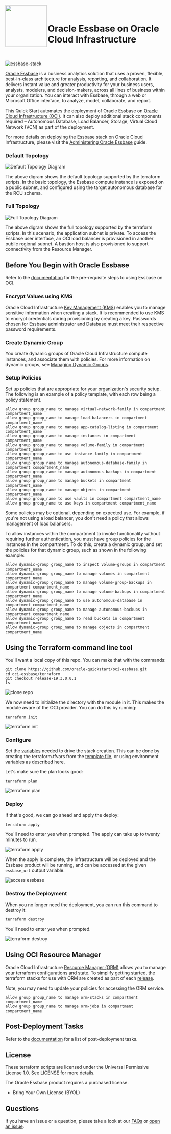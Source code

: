 <p float="left">
  <img align="left" width="130" src="./images/oracle-Essbase.png"> 
  <br/>
  <h1>Oracle Essbase on Oracle Cloud Infrastructure</h1>
  <br/>
</p>

![essbase-stack](https://github.com/oracle-quickstart/oci-essbase/workflows/essbase-stack/badge.svg)

[Oracle Essbase][essbase] is a business analytics solution that uses a proven, flexible, best-in-class architecture for analysis, reporting, and collaboration. It delivers instant value and greater productivity for your business users, analysts, modelers, and decision-makers, across all lines of business within your organization. You can interact with Essbase, through a web or Microsoft Office interface, to analyze, model, collaborate, and report.

This Quick Start automates the deployment of Oracle Essbase on [Oracle Cloud Infrastructure (OCI)][oci]. It can also deploy additional stack components required – Autonomous Database, Load Balancer, Storage, Virtual Cloud Network (VCN) as part of the deployment.

For more details on deploying the Essbase stack on Oracle Cloud Infrastructure, please visit the [Administering Oracle Essbase](https://docs.oracle.com/en/database/other-databases/essbase/19.3/essad/index.html) guide.

### Default Topology

![Default Topology Diagram](./images/image-default_topology.png)

The above digram shows the default topology supported by the terraform scripts.  In the basic topology, the Essbase compute instance is exposed on a public subnet, and configured using the target autonomous database for the RCU schema.

### Full Topology

![Full Topology Diagram](./images/image-full_topology.png)

The above digram shows the full topology supported by the terraform scripts.  In this scenario, the application subnet is private. To access the Essbase user interface, an OCI load balancer is provisioned in another public regional subnet.  A bastion host is also provisioned to support connectivity from the Resource Manager.

## Before You Begin with Oracle Essbase

Refer to the [documentation](https://docs.oracle.com/en/database/other-databases/essbase/19.3/essad/you-begin-oracle-essbase.html) for the pre-requisite steps to using Essbase on OCI.

### Encrypt Values using KMS

Oracle Cloud Infrastructure [Key Management (KMS)][kms] enables you to manage sensitive information when creating a stack. It is recommended to use KMS to encrypt credentials during provisioning by creating a key. Passwords chosen for Essbase administrator and Database must meet their respective password requirements.

### Create Dynamic Group

You create dynamic groups of Oracle Cloud Infrastructure compute instances, and associate them with policies. For more information on dynamic groups, see [Managing Dynamic Groups](https://docs.cloud.oracle.com/iaas/Content/Identity/Tasks/managingdynamicgroups.htm).

### Setup Policies

Set up policies that are appropriate for your organization's security setup. The following is an example of a policy template, with each row being a policy statement.

```
allow group group_name to manage virtual-network-family in compartment compartment_name
allow group group_name to manage load-balancers in compartment compartment_name
allow group group_name to manage app-catalog-listing in compartment compartment_name
allow group group_name to manage instances in compartment compartment_name
allow group group_name to manage volume-family in compartment compartment_name
allow group group_name to use instance-family in compartment compartment_name
allow group group_name to manage autonomous-database-family in compartment compartment_name
allow group group_name to manage autonomous-backups in compartment compartment_name
allow group group_name to manage buckets in compartment compartment_name
allow group group_name to manage objects in compartment compartment_name
allow group group_name to use vaults in compartment compartment_name
allow group group_name to use keys in compartment compartment_name
```

Some policies may be optional, depending on expected use. For example, if you're not using a load balancer, you don't need a policy that allows management of load balancers.

To allow instances within the compartment to invoke functionality without requiring further authentication, you must have group policies for the instances in the compartment. To do this, create a dynamic group, and set the policies for that dynamic group, such as shown in the following example:

```
allow dynamic-group group_name to inspect volume-groups in compartment compartment_name
allow dynamic-group group_name to manage volumes in compartment compartment_name
allow dynamic-group group_name to manage volume-group-backups in compartment compartment_name
allow dynamic-group group_name to manage volume-backups in compartment compartment_name
allow dynamic-group group_name to use autonomous-database in compartment compartment_name
allow dynamic-group group_name to manage autonomous-backups in compartment compartment_name
allow dynamic-group group_name to read buckets in compartment compartment_name
allow dynamic-group group_name to manage objects in compartment compartment_name
```

## Using the Terraform command line tool

You'll want a local copy of this repo. You can make that with the commands:

```
git clone https://github.com/oracle-quickstart/oci-essbase.git
cd oci-essbase/terraform
git checkout release-19.3.0.0.1
ls
```

![clone repo](./images/00_clone_repo.png)

We now need to initialize the directory with the module in it. This makes the module aware of the OCI provider. You can do this by running:

```
terraform init
```

![terraform init](./images/01_terraform_init.png)

### Configure

Set the [variables](./VARIABLES.md) needed to drive the stack creation.  This can be done by creating the terraform.tfvars from the [template file](./terraform/terraform.tfvars.template), or using environment variables as described here.

Let's make sure the plan looks good:

```
terraform plan
```

![terraform plan](./images/02_terraform_plan.png)

### Deploy

If that's good, we can go ahead and apply the deploy:

```
terraform apply
```

You'll need to enter yes when prompted. The apply can take up to twenty minutes to run.

![terraform apply](./images/03_terraform_apply.png)

When the apply is complete, the infrastructure will be deployed and the Essbase product will be running, and can be accessed at the given `essbase_url` output variable.

![access essbase](./images/04_access_essbase.png)

### Destroy the Deployment

When you no longer need the deployment, you can run this command to destroy it:

```
terraform destroy
```

You'll need to enter yes when prompted.

![terraform destroy](./images/05_terraform_destroy.png)

## Using OCI Resource Manager

Oracle Cloud Infrastructure [Resource Manager (ORM)][orm] allows you to manage your terraform configurations and state.
To simplify getting started, the terraform stacks for use with ORM are created as part of each [release](https://github.com/oracle-quickstart/oci-essbase/releases).

Note, you may need to update your policies for accessing the ORM service.

```
allow group group_name to manage orm-stacks in compartment compartment_name
allow group group_name to manage orm-jobs in compartment compartment_name
```

## Post-Deployment Tasks

Refer to the [documentation](https://docs.oracle.com/en/database/other-databases/essbase/19.3/essad/complete-deployment-tasks.html) for a list of post-deployment tasks.

## License

These terraform scripts are licensed under the Universal Permissive License 1.0.  See [LICENSE](./LICENSE) for more details.

The Oracle Essbase product requires a purchased license.  

* Bring Your Own License (BYOL)

## Questions

If you have an issue or a question, please take a look at our [FAQs](./FAQs.md) or [open an issue](https://github.com/oracle-quickstart/oci-essbase/issues/new).

[essbase]: https://docs.oracle.com/en/database/other-databases/essbase/19.3/index.html
[oci]: https://cloud.oracle.com/cloud-infrastructure
[orm]: https://docs.cloud.oracle.com/iaas/Content/ResourceManager/Concepts/resourcemanager.htm
[kms]: https://docs.cloud.oracle.com/iaas/Content/KeyManagement/Concepts/keyoverview.htm
[tf]: https://www.terraform.io
